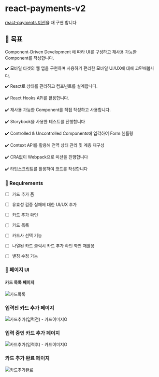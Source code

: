 # react-payments-v2
<a href="https://github.com/liswktjs/react-payments">react-payments 미션</a>을 재 구현 합니다 


## 🚀 목표 
Component-Driven Development 에 따라 UI를 구성하고 재사용 가능한 Component를 작성합니다.

✔️ 모바일 타겟의 웹 앱을 구현하며 사용하기 편리한 모바일 UI/UX에 대해 고민해봅니다.

✔️ React로 상태를 관리하고 컴포넌트를 설계합니다.

✔️ React Hooks API를 활용합니다.

✔️ 재사용 가능한 Component를 직접 작성하고 사용합니다.

✔️ Storybook을 사용한 테스트를 진행합니다 

✔️ Controlled & Uncontrolled Components에 입각하여 Form 핸들링

✔️ Context API를 활용해 전역 상태 관리 및 계층 재구성

✔️ CRA없이 Webpack으로 미션을 진행합니다 

✔️ 타입스크립트를 활용하여 코드를 작성합니다 

### 📝 Requirements

- [ ] 카드 추가 폼
- [ ] 유효성 검증 실패에 대한 UI/UX 추가
- [ ] 카드 추가 확인
- [ ] 카드 목록

- [ ] 카드사 선택 기능
- [ ] 나열된 카드 클릭시 카드 추가 확인 화면 재활용
- [ ] 별칭 수정 가능


### 📖 페이지 UI 

#### 카드 목록 페이지 
![카드목록](https://user-images.githubusercontent.com/60773373/192770855-4f064276-3c10-4663-b57d-f5cd58860df1.png)

### 입력전 카드 추가 페이지 
![카드추가(입력전) - 카드이미지O](https://user-images.githubusercontent.com/60773373/192770947-a3ebfb7e-cd03-43e1-b089-b4bf473e78cf.png)

### 입력 중인 카드 추가 페이지 
![카드추가(입력후) - 카드이미지O](https://user-images.githubusercontent.com/60773373/192771019-ca78228c-6592-4d14-89f0-305be62f5e32.png)

### 카드 추가 완료 페이지 
![카드추가완료](https://user-images.githubusercontent.com/60773373/192771058-539e92ab-c313-4de9-9057-baa22cf0ff9c.png)


